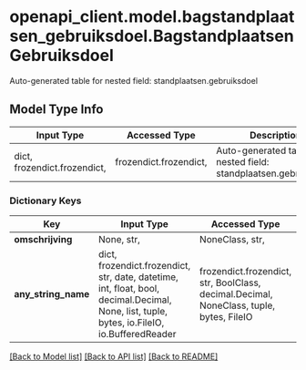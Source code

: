 # openapi_client.model.bagstandplaatsen_gebruiksdoel.BagstandplaatsenGebruiksdoel

Auto-generated table for nested field: standplaatsen.gebruiksdoel

## Model Type Info
Input Type | Accessed Type | Description | Notes
------------ | ------------- | ------------- | -------------
dict, frozendict.frozendict,  | frozendict.frozendict,  | Auto-generated table for nested field: standplaatsen.gebruiksdoel | 

### Dictionary Keys
Key | Input Type | Accessed Type | Description | Notes
------------ | ------------- | ------------- | ------------- | -------------
**omschrijving** | None, str,  | NoneClass, str,  |  | [optional] 
**any_string_name** | dict, frozendict.frozendict, str, date, datetime, int, float, bool, decimal.Decimal, None, list, tuple, bytes, io.FileIO, io.BufferedReader | frozendict.frozendict, str, BoolClass, decimal.Decimal, NoneClass, tuple, bytes, FileIO | any string name can be used but the value must be the correct type | [optional]

[[Back to Model list]](../../README.md#documentation-for-models) [[Back to API list]](../../README.md#documentation-for-api-endpoints) [[Back to README]](../../README.md)

